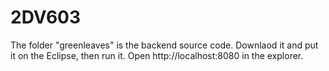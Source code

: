 # 2DV603

The folder "greenleaves" is the backend source code. Downlaod it and put it on the Eclipse, then run it. Open http://localhost:8080 in the explorer.
